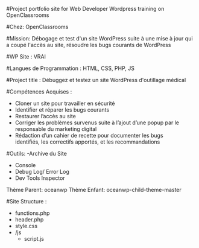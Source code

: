 #Project portfolio site for Web Developer Wordpress training on OpenClassrooms 

#Chez: OpenClassrooms

#Mission: Débogage et test d'un site WordPress suite à une mise à jour qui a coupé l'accès au site, résoudre les bugs courants de WordPress

#WP Site : VRAI

#Langues de Programmation : HTML, CSS, PHP, JS

#Project title : Débuggez et testez un site WordPress d'outillage médical

#Compétences Acquises :
- Cloner un site pour travailler en sécurité
- Identifier et réparer les bugs courants
- Restaurer l’accès au site
- Corriger les problèmes survenus suite à l’ajout d’une popup par le responsable du marketing digital
- Rédaction d’un cahier de recette pour documenter les bugs identifiés, les correctifs apportés, et les recommandations

#Outils:
-Archive du Site
- Console
- Debug Log/ Error Log
- Dev Tools Inspector

Thème Parent: oceanwp
Thème Enfant: oceanwp-child-theme-master

#Site Structure :
- functions.php
- header.php
- style.css
- /js
    - script.js
